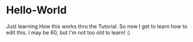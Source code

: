 # Hello-World
Just learning How this works thru the Tutorial.
So now I get to learn how to edit this. I may be 60, but I'm not too old to learn! :)
